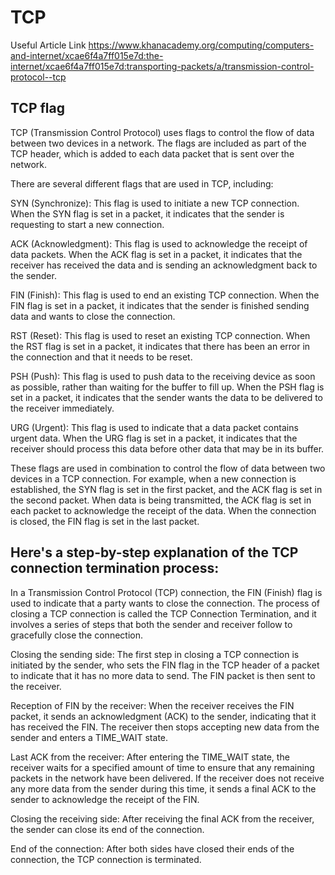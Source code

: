 # TCP

Useful Article Link
https://www.khanacademy.org/computing/computers-and-internet/xcae6f4a7ff015e7d:the-internet/xcae6f4a7ff015e7d:transporting-packets/a/transmission-control-protocol--tcp

## TCP flag
TCP (Transmission Control Protocol) uses flags to control the flow of data between two devices in a network. The flags are included as part of the TCP header, which is added to each data packet that is sent over the network.

There are several different flags that are used in TCP, including:

SYN (Synchronize): This flag is used to initiate a new TCP connection. When the SYN flag is set in a packet, it indicates that the sender is requesting to start a new connection.

ACK (Acknowledgment): This flag is used to acknowledge the receipt of data packets. When the ACK flag is set in a packet, it indicates that the receiver has received the data and is sending an acknowledgment back to the sender.

FIN (Finish): This flag is used to end an existing TCP connection. When the FIN flag is set in a packet, it indicates that the sender is finished sending data and wants to close the connection.

RST (Reset): This flag is used to reset an existing TCP connection. When the RST flag is set in a packet, it indicates that there has been an error in the connection and that it needs to be reset.

PSH (Push): This flag is used to push data to the receiving device as soon as possible, rather than waiting for the buffer to fill up. When the PSH flag is set in a packet, it indicates that the sender wants the data to be delivered to the receiver immediately.

URG (Urgent): This flag is used to indicate that a data packet contains urgent data. When the URG flag is set in a packet, it indicates that the receiver should process this data before other data that may be in its buffer.

These flags are used in combination to control the flow of data between two devices in a TCP connection. For example, when a new connection is established, the SYN flag is set in the first packet, and the ACK flag is set in the second packet. When data is being transmitted, the ACK flag is set in each packet to acknowledge the receipt of the data. When the connection is closed, the FIN flag is set in the last packet.

## Here's a step-by-step explanation of the TCP connection termination process:
In a Transmission Control Protocol (TCP) connection, the FIN (Finish) flag is used to indicate that a party wants to close the connection. The process of closing a TCP connection is called the TCP Connection Termination, and it involves a series of steps that both the sender and receiver follow to gracefully close the connection.

Closing the sending side: The first step in closing a TCP connection is initiated by the sender, who sets the FIN flag in the TCP header of a packet to indicate that it has no more data to send. The FIN packet is then sent to the receiver.

Reception of FIN by the receiver: When the receiver receives the FIN packet, it sends an acknowledgment (ACK) to the sender, indicating that it has received the FIN. The receiver then stops accepting new data from the sender and enters a TIME_WAIT state.

Last ACK from the receiver: After entering the TIME_WAIT state, the receiver waits for a specified amount of time to ensure that any remaining packets in the network have been delivered. If the receiver does not receive any more data from the sender during this time, it sends a final ACK to the sender to acknowledge the receipt of the FIN.

Closing the receiving side: After receiving the final ACK from the receiver, the sender can close its end of the connection.

End of the connection: After both sides have closed their ends of the connection, the TCP connection is terminated.
